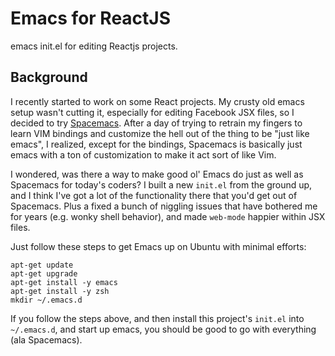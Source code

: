 # Emacs for ReactJS

emacs init.el for editing Reactjs projects.

## Background

I recently started to work on some React projects. My crusty old emacs setup wasn't cutting it, especially for editing Facebook JSX files, so I decided to try [Spacemacs](http://spacemacs.org/).  After a day of trying to retrain my fingers to learn VIM bindings and customize the hell out of the thing to be "just like emacs", I realized, except for the bindings, Spacemacs is basically just emacs with a ton of customization to make it act sort of like Vim.

I wondered, was there a way to make good ol' Emacs do just as well as Spacemacs for today's coders?  I built a new `init.el` from the ground up, and I think I've got a lot of the functionality there that you'd get out of Spacemacs. Plus a fixed a bunch of niggling issues that have bothered me for years (e.g. wonky shell behavior), and made `web-mode` happier within JSX files.

Just follow these steps to get Emacs up on Ubuntu with minimal efforts:

```
apt-get update
apt-get upgrade
apt-get install -y emacs
apt-get install -y zsh
mkdir ~/.emacs.d
```

If you follow the steps above, and then install this project's `init.el` into `~/.emacs.d`, and start up emacs,  you should be good to go with everything (ala Spacemacs).


